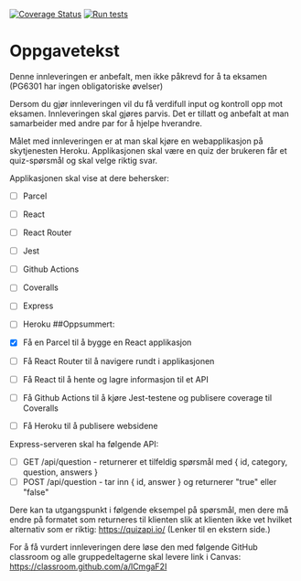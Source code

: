 [![Coverage Status](https://coveralls.io/repos/github/kristiania-pg6301-2022/pg6301-innlevering-Elsa-tech/badge.svg?branch=main)](https://coveralls.io/github/kristiania-pg6301-2022/pg6301-innlevering-Elsa-tech?branch=main)
[![Run tests](https://github.com/kristiania-pg6301-2022/pg6301-innlevering-Elsa-tech/actions/workflows/test.yml/badge.svg)](https://github.com/kristiania-pg6301-2022/pg6301-innlevering-Elsa-tech/actions/workflows/test.yml)

# Oppgavetekst

Denne innleveringen er anbefalt, men ikke påkrevd for å ta eksamen (PG6301 har ingen obligatoriske øvelser)

Dersom du gjør innleveringen vil du få verdifull input og kontroll opp mot eksamen. Innleveringen skal gjøres parvis. Det er tillatt og anbefalt at man samarbeider med andre par for å hjelpe hverandre.

Målet med innleveringen er at man skal kjøre en webapplikasjon på skytjenesten Heroku. Applikasjonen skal være en quiz der brukeren får et quiz-spørsmål og skal velge riktig svar.

Applikasjonen skal vise at dere behersker:

- [ ] Parcel
- [ ] React
- [ ] React Router
- [ ] Jest
- [ ] Github Actions
- [ ] Coveralls
- [ ] Express
- [ ] Heroku
##Oppsummert:

- [x] Få en Parcel til å bygge en React applikasjon
- [ ] Få React Router til å navigere rundt i applikasjonen
- [ ] Få React til å hente og lagre informasjon til et API
- [ ] Få Github Actions til å kjøre Jest-testene og publisere coverage til Coveralls
- [ ] Få Heroku til å publisere websidene

Express-serveren skal ha følgende API:

- [ ] GET /api/question - returnerer et tilfeldig spørsmål med { id, category, question, answers }
- [ ] POST /api/question - tar inn { id, answer } og returnerer "true" eller "false"

Dere kan ta utgangspunkt i følgende eksempel på spørsmål, men dere må endre på formatet som returneres til klienten slik at klienten ikke vet hvilket alternativ som er riktig: https://quizapi.io/ (Lenker til en ekstern side.)

For å få vurdert innleveringen dere løse den med følgende GitHub classroom og alle gruppedeltagerne skal levere link i Canvas: https://classroom.github.com/a/lCmgaF2I
